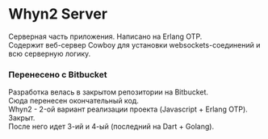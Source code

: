 # Whyn2 Server

Серверная часть приложения. Написано на Erlang OTP.  
Содержит веб-сервер Cowboy для установки websockets-соединений и всю серверную логику.  

### Перенесено с Bitbucket

Разработка велась в закрытом репозитории на Bitbucket.  
Сюда перенесен окончательный код.  
Whyn2 - 2-ой вариант реализации проекта (Javascript + Erlang OTP). Закрыт.  
После него идет 3-ий и 4-ый (последний на Dart + Golang).